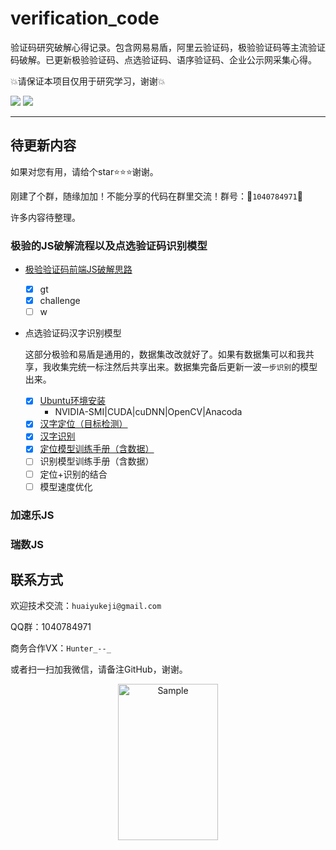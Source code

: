 # verification_code
验证码研究破解心得记录。包含网易易盾，阿里云验证码，极验验证码等主流验证码破解。已更新极验验证码、点选验证码、语序验证码、企业公示网采集心得。



:boom:请保证本项目仅用于研究学习，谢谢:boom:




![](https://img.shields.io/badge/Python-%3E%3D3.6-orange?style=social) ![](https://img.shields.io/github/license/huaiyukeji/verification_code) 



---



## 待更新内容

如果对您有用，请给个star:star::star::star:谢谢。

刚建了个群，随缘加加！不能分享的代码在群里交流！群号：:rocket:`1040784971`:rocket:

许多内容待整理。

### 极验的JS破解流程以及点选验证码识别模型

- [极验验证码前端JS破解思路](https://github.com/huaiyukeji/verification_code/blob/master/jiyan.md)

	- [x] gt
	- [x] challenge
	- [ ] w

- 点选验证码汉字识别模型

  这部分极验和易盾是通用的，数据集改改就好了。如果有数据集可以和我共享，我收集完统一标注然后共享出来。数据集完备后更新一波`一步识别`的模型出来。

	- [x] [Ubuntu环境安装](https://github.com/huaiyukeji/verification_code/blob/master/doc/Ubuntu18.04%20install%20darknet%20yolo-v3%7Ccuda%7Ccudnn%7Copencv%7Canaconda.md)
		- NVIDIA-SMI|CUDA|cuDNN|OpenCV|Anacoda
	- [x] [汉字定位（目标检测）](https://github.com/huaiyukeji/verification_code/tree/master/hanzi_detection)
	- [x] [汉字识别](https://github.com/huaiyukeji/verification_code/blob/master/hanzi_detection/readme_classify.md)
	- [x] [定位模型训练手册（含数据）](https://github.com/huaiyukeji/verification_code/blob/master/doc/detector_train_handbook.md)
	- [ ] 识别模型训练手册（含数据）
	- [ ] 定位+识别的结合
	- [ ] 模型速度优化

### 加速乐JS

### 瑞数JS


## 联系方式
欢迎技术交流：`huaiyukeji@gmail.com`

QQ群：1040784971

商务合作VX：`Hunter_--_`

或者扫一扫加我微信，请备注GitHub，谢谢。
<p align="center">
	<img src="https://github.com/huaiyukeji/verification_code/blob/master/IMG_1766.JPG" alt="Sample"  width="160" height="250">
</p>

